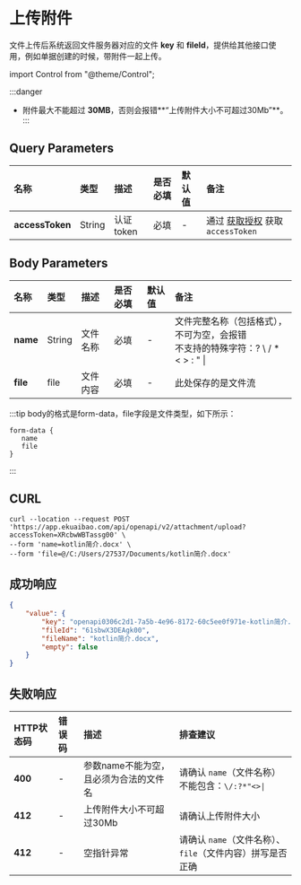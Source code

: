 # 上传附件
文件上传后系统返回文件服务器对应的文件 **key** 和 **fileId**，提供给其他接口使用，例如单据创建的时候，带附件一起上传。

import Control from "@theme/Control";

<Control
method="POST"
url="/api/openapi/v2/attachment/upload"
/>

:::danger
- 附件最大不能超过 **30MB**，否则会报错**“上传附件大小不可超过30Mb”**。
:::

## Query Parameters

| 名称 | 类型 | 描述 | 是否必填 | 默认值 | 备注 |
| :--- | :--- | :--- | :--- |:--- | :--- |
| **accessToken** | String | 认证token | 必填 | - | 通过 [获取授权](/docs/open-api/getting-started/auth) 获取 `accessToken` |

## Body Parameters

| 名称 | 类型 | 描述 | 是否必填 | 默认值 | 备注 |
| :--- | :--- | :--- | :--- |:--- | :--- |
| **name** | String | 文件名称 | 必填 | - | 文件完整名称（包括格式），不可为空，会报错<br/>不支持的特殊字符：? \ / * < > : " \| |
| **file** | file   | 文件内容 | 必填 | - | 此处保存的是文件流 |

:::tip
body的格式是form-data，file字段是文件类型，如下所示：
```text
form-data {
   name
   file
}
```
:::

## CURL
```shell
curl --location --request POST 'https://app.ekuaibao.com/api/openapi/v2/attachment/upload?accessToken=XRcbwWBTassg00' \
--form 'name=kotlin简介.docx' \
--form 'file=@/C:/Users/27537/Documents/kotlin简介.docx'
```

## 成功响应
```json
{
    "value": {
        "key": "openapi0306c2d1-7a5b-4e96-8172-60c5ee0f971e-kotlin简介.docx",
        "fileId": "61sbwX3DEAgk00",
        "fileName": "kotlin简介.docx",
        "empty": false
    }
}
```

## 失败响应

| HTTP状态码 | 错误码 | 描述 | 排查建议 |
| :--- | :--- | :--- | :--- 
| **400** | - | 参数name不能为空，且必须为合法的文件名 | 请确认 `name`（文件名称）不能包含：`\/:?*"<>`<code>&#124;</code> | 
| **412** | - | 上传附件大小不可超过30Mb | 请确认上传附件大小 | 
| **412** | - | 空指针异常 | 请确认 `name`（文件名称）、`file`（文件内容）拼写是否正确 | 
